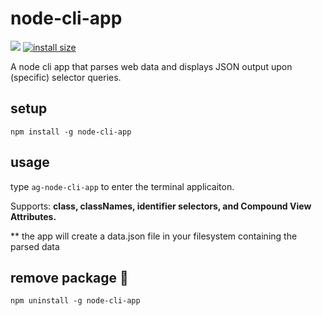 # node-cli-app
[![](https://img.shields.io/npm/v/node-cli-app.svg)](https://www.npmjs.com/package/node-cli-app)
[![install size](https://packagephobia.now.sh/badge?p=node-cli-app)](https://packagephobia.now.sh/result?p=node-cli-app)

A node cli app that parses web data and displays JSON output upon (specific) selector queries.


## setup
```
npm install -g node-cli-app
```


## usage

type `ag-node-cli-app` to enter the terminal applicaiton.

Supports: **class, classNames, identifier selectors, and Compound View Attributes.**

** the app will create a data.json file in your filesystem containing the parsed data


## remove package :wave:

```
npm uninstall -g node-cli-app
```
